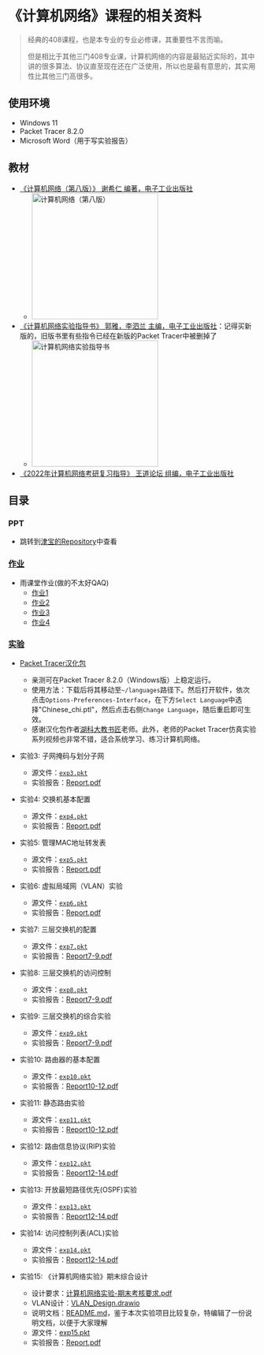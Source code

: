 # 《计算机网络》课程的相关资料

> 经典的408课程，也是本专业的专业必修课，其重要性不言而喻。
>
> 但是相比于其他三门408专业课，计算机网络的内容是最贴近实际的，其中讲的很多算法、协议直至现在还在广泛使用，所以也是最有意思的，其实用性比其他三门高很多。

## 使用环境

* Windows 11
* Packet Tracer 8.2.0
* Microsoft Word（用于写实验报告）

## 教材

* [《计算机网络（第八版）》 谢希仁 编著，电子工业出版社](https://book.douban.com/subject/35498120/)
  * <img alt="计算机网络（第八版）" width=256 src="https://img1.doubanio.com/view/subject/s/public/s33983450.jpg">
* [《计算机网络实验指导书》 郭雅，李泗兰 主编，电子工业出版社](https://book.douban.com/subject/30822318/)：记得买新版的，旧版书里有些指令已经在新版的Packet Tracer中被删掉了
  * <img alt="计算机网络实验指导书" width=256 src="https://bkimg.cdn.bcebos.com/pic/3c6d55fbb2fb43166d22514020f6512309f7905275f5?x-bce-process=image/resize,m_lfit,w_536,limit_1">
* [《2022年计算机网络考研复习指导》 王道论坛 组编，电子工业出版社](https://book.douban.com/subject/35312985/)

## 目录

### PPT

* 跳转到[津宝的Repository](https://github.com/wangjin0818/Computer_Network_2023/)中查看

### [作业](./Homework)

* 雨课堂作业(做的不太好QAQ)
  * [作业1](./Homework/Hwk1.mhtml)
  * [作业2](./Homework/Hwk2.mhtml)
  * [作业3](./Homework/Hwk3.mhtml)
  * [作业4](./Homework/Hwk4.mhtml)

### [实验](./Experiments)

* [Packet Tracer汉化包](./Experiments/Chinese_chi.ptl)
  * 亲测可在Packet Tracer 8.2.0（Windows版）上稳定运行。
  * 使用方法：下载后将其移动至`~/languages`路径下。然后打开软件，依次点击`Options-Preferences-Interface`，在下方`Select Language`中选择"Chinese_chi.ptl"，然后点击右侧`Change Language`，随后重启即可生效。
  * 感谢汉化包作者[湖科大教书匠](https://space.bilibili.com/360996402)老师。此外，老师的Packet Tracer仿真实验系列视频也非常不错，适合系统学习、练习计算机网络。

* 实验3: 子网掩码与划分子网
  * 源文件：[`exp3.pkt`](./Experiments/Exp3/exp3.pkt)
  * 实验报告：[Report.pdf](./Experiments/Exp3/Report.pdf)

* 实验4: 交换机基本配置
  * 源文件：[`exp4.pkt`](./Experiments/Exp4/exp4.pkt)
  * 实验报告：[Report.pdf](./Experiments/Exp4/Report.pdf)

* 实验5: 管理MAC地址转发表
  * 源文件：[`exp5.pkt`](./Experiments/Exp5/exp5.pkt)
  * 实验报告：[Report.pdf](./Experiments/Exp5/Report.pdf)

* 实验6: 虚拟局域网（VLAN）实验
  * 源文件：[`exp6.pkt`](./Experiments/Exp6/exp6.pkt)
  * 实验报告：[Report.pdf](./Experiments/Exp6/Report.pdf)

* 实验7: 三层交换机的配置
  * 源文件：[`exp7.pkt`](./Experiments/Exp7/exp7.pkt)
  * 实验报告：[Report7-9.pdf](./Experiments/Report7-9.pdf)

* 实验8: 三层交换机的访问控制
  * 源文件：[`exp8.pkt`](./Experiments/Exp8/exp8.pkt)
  * 实验报告：[Report7-9.pdf](./Experiments/Report7-9.pdf)

* 实验9: 三层交换机的综合实验
  * 源文件：[`exp9.pkt`](./Experiments/Exp9/exp9.pkt)
  * 实验报告：[Report7-9.pdf](./Experiments/Report7-9.pdf)

* 实验10: 路由器的基本配置
  * 源文件：[`exp10.pkt`](./Experiments/Exp10/exp10.pkt)
  * 实验报告：[Report10-12.pdf](./Experiments/Report10-12.pdf)

* 实验11: 静态路由实验
  * 源文件：[`exp11.pkt`](./Experiments/Exp11/exp11.pkt)
  * 实验报告：[Report10-12.pdf](./Experiments/Report10-12.pdf)

* 实验12: 路由信息协议(RIP)实验
  * 源文件：[`exp12.pkt`](./Experiments/Exp12/exp12.pkt)
  * 实验报告：[Report12-14.pdf](./Experiments/Report12-14.pdf)

* 实验13: 开放最短路径优先(OSPF)实验
  * 源文件：[`exp13.pkt`](./Experiments/Exp13/exp13.pkt)
  * 实验报告：[Report12-14.pdf](./Experiments/Report12-14.pdf)

* 实验14: 访问控制列表(ACL)实验
  * 源文件：[`exp14.pkt`](./Experiments/Exp14/exp14.pkt)
  * 实验报告：[Report12-14.pdf](./Experiments/Report12-14.pdf)

* 实验15: 《计算机网络实验》期末综合设计
  * 设计要求：[计算机网络实验-期末考核要求.pdf](./Experiments/Exp15-期末实验_校园网搭建/计算机网络实验-期末考核要求.pdf)
  * VLAN设计：[VLAN_Design.drawio](./Experiments/Exp15-期末实验_校园网搭建/VLAN_Design.drawio)
  * 说明文档：[README.md](./Experiments/Exp15-期末实验_校园网搭建/README.md)，鉴于本次实验项目比较复杂，特编辑了一份说明文档，以便于大家理解
  * 源文件：[exp15.pkt](./Experiments/Exp15-期末实验_校园网搭建/exp15.pkt)
  * 实验报告：[Report.pdf](./Experiments/Exp15-期末实验_校园网搭建/Report.pdf)
